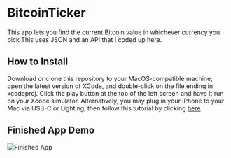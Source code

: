 # BitcoinTicker
This app lets you find the current Bitcoin value in whichever currency you pick
This uses JSON and an API that I coded up here.

## How to Install
Download or clone this repository to your MacOS-compatible machine, open the latest version of XCode, and double-click on the file ending in xcodeproj. Click the play button at the top of the left screen and have it run on your Xcode simulator. Alternatively, you may plug in your iPhone to your Mac via USB-C or Lighting, then follow this tutorial by clicking [here](https://buildfire.com/how-to-test-your-app-on-an-iphone-using-xcode/)

## Finished App Demo
![Finished App](http://i.giphy.com/l0HlQGzz2MQCKIBI4.gif)
